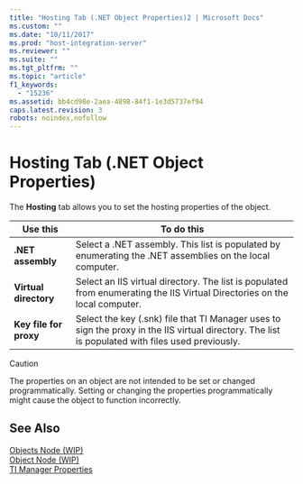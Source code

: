 ```yaml
---
title: "Hosting Tab (.NET Object Properties)2 | Microsoft Docs"
ms.custom: ""
ms.date: "10/11/2017"
ms.prod: "host-integration-server"
ms.reviewer: ""
ms.suite: ""
ms.tgt_pltfrm: ""
ms.topic: "article"
f1_keywords: 
  - "15236"
ms.assetid: bb4cd98e-2aea-4898-84f1-1e3d5737ef94
caps.latest.revision: 3
robots: noindex,nofollow
---
```

# Hosting Tab (.NET Object Properties)
The **Hosting** tab allows you to set the hosting properties of the object.  
  
|Use this|To do this|  
|--------------|----------------|  
|**.NET assembly**|Select a .NET assembly. This list is populated by enumerating the .NET assemblies on the local computer.|  
|**Virtual directory**|Select an IIS virtual directory. The list is populated from enumerating the IIS Virtual Directories on the local computer.|  
|**Key file for proxy**|Select the key (.snk) file that TI Manager uses to sign the proxy in the IIS virtual directory. The list is populated with files used previously.|  
  
> [!CAUTION]
>  The properties on an object are not intended to be set or changed programmatically. Setting or changing the properties programmatically might cause the object to function incorrectly.  
  
## See Also  
 [Objects Node (WIP)](../core/objects-node-wip.md)   
 [Object Node (WIP)](../core/object-node-wip.md)   
 [TI Manager Properties](../core/ti-manager-properties.md)